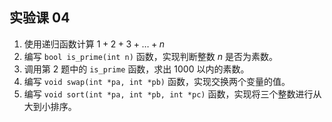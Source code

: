 ## 实验课 04

1. 使用递归函数计算 $1 + 2 + 3 + \dots + n$
2. 编写 `bool is_prime(int n)` 函数，实现判断整数 $n$ 是否为素数。
3. 调用第 $2$ 题中的 `is_prime` 函数，求出 $1000$ 以内的素数。
4. 编写 `void swap(int *pa, int *pb)` 函数，实现交换两个变量的值。
5. 编写 `void sort(int *pa, int *pb, int *pc)` 函数，实现将三个整数进行从大到小排序。 


